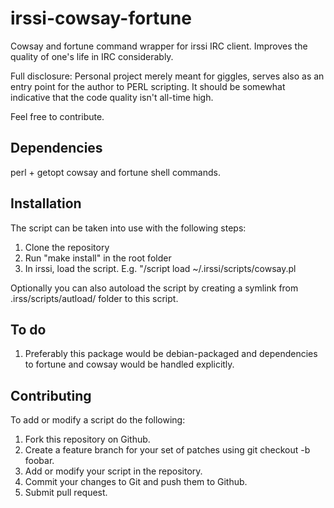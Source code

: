 # irssi-cowsay-fortune

Cowsay and fortune command wrapper for irssi IRC client. Improves the quality of one's life in IRC considerably.

Full disclosure: Personal project merely meant for giggles, serves also as an entry point for the author to PERL scripting. It should be somewhat indicative that the code quality isn't all-time high. 

Feel free to contribute.

## Dependencies

perl + getopt
cowsay and fortune shell commands.

## Installation
The script can be taken into use with the following steps:

1. Clone the repository
2. Run "make install" in the root folder
3. In irssi, load the script. E.g. "/script load ~/.irssi/scripts/cowsay.pl

Optionally you can also autoload the script by creating a symlink from .irss/scripts/autload/ folder to this script.

## To do

1. Preferably this package would be debian-packaged and dependencies to fortune and cowsay would be handled explicitly.

## Contributing

To add or modify a script do the following:

1. Fork this repository on Github.
2. Create a feature branch for your set of patches using git checkout -b foobar.
3. Add or modify your script in the repository.
4. Commit your changes to Git and push them to Github.
5. Submit pull request.


